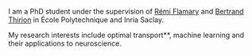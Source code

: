 I am a PhD student under the supervision of [Rémi Flamary](https://remi.flamary.com/index.fr.html) and [Bertrand Thirion](https://pages.saclay.inria.fr/bertrand.thirion/) in École Polytechnique and Inria Saclay.

My research interests include optimal transport**, machine learning and their applications to neuroscience.